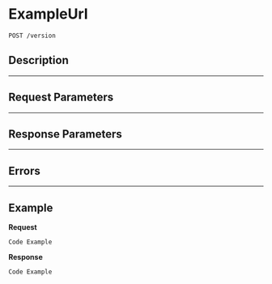 # ExampleUrl

    POST /version

## Description

***

## Request Parameters

***

## Response Parameters

***

## Errors

***

## Example
**Request**

    Code Example

**Response**

    Code Example

